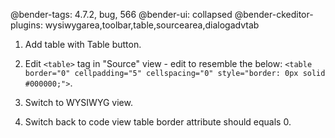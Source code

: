 @bender-tags: 4.7.2, bug, 566
@bender-ui: collapsed
@bender-ckeditor-plugins: wysiwygarea,toolbar,table,sourcearea,dialogadvtab



1. Add table with Table button.
1. Edit `<table>` tag in "Source" view - edit to resemble the below: `<table  border="0" cellpadding="5" cellspacing="0" style="border: 0px solid #000000;">`.

1. Switch to WYSIWYG view.

1. Switch back to code view table border attribute should equals 0.